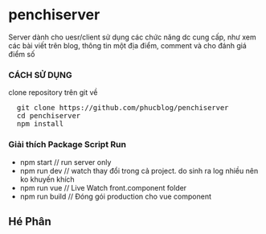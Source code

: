 # penchiserver
Server dành cho uesr/client sử dụng các chức năng dc cung cấp, như xem các bài viết trên blog,
thông tin một địa điểm, comment và cho đánh giá điểm số
<br>
<h3>CÁCH SỬ DỤNG</h3>
clone repository trên git về
<div class="highlight highlight-source-shell">
<pre>
  git clone https://github.com/phucblog/penchiserver
  cd penchiserver
  npm install
</pre>
</div>
<h3>Giải thích Package Script Run</h3>
<ul>
  <li> npm start // run server only</li>
  <li> npm run dev // watch thay đổi trong cả project. do sinh ra log nhiều nên ko khuyến khích</li>
  <li>  npm run vue // Live Watch front.component folder</li>
  <li>  npm run build // Đóng gói production cho vue component</li>
</ul>

<h2>Hé Phân</h2>
